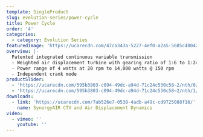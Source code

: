 ```yaml
---
template: SingleProduct
slug: evolution-series/power-cycle
title: Power Cycle
order: '4'
categories:
  - category: Evolution Series
featuredImage: 'https://ucarecdn.com/47ca343a-5227-4ef0-a2a5-5685c4004293/'
overview: |-
  Patented integrated continuous variable transmission
  - Weighted air displacement turbine with gearing ratio of 1:6 to 1:24
  - Power range of 4 watts at 20 rpm to 14,000 watts @ 150 rpm
  - Independent crank mode
productSlider:
  - 'https://ucarecdn.com/595b3803-c094-49dc-a94d-71c24c530c58~2/nth/0/'
  - 'https://ucarecdn.com/595b3803-c094-49dc-a94d-71c24c530c58~2/nth/1/'
downloads:
  - link: 'https://ucarecdn.com/7ab526e7-0538-4adb-a49c-cd9725088f16/'
    name: SynergyAIR CTV and Air Displacement Dynamics
video:
  - vimeo: ''
    youtube: ''
---
```


